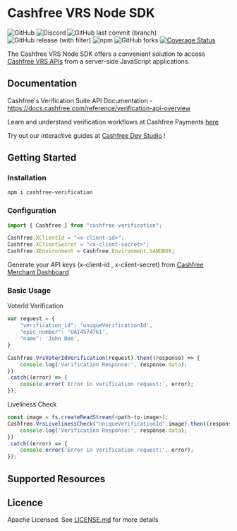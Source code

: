 # Cashfree VRS Node SDK
![GitHub](https://img.shields.io/github/license/cashfree/cashfree-verification-sdk-nodejs) ![Discord](https://img.shields.io/discord/931125665669972018?label=discord) ![GitHub last commit (branch)](https://img.shields.io/github/last-commit/cashfree/cashfree-verification-sdk-nodejs/main) ![GitHub release (with filter)](https://img.shields.io/github/v/release/cashfree/cashfree-verification-sdk-nodejs?label=latest) ![npm](https://img.shields.io/npm/v/cashfree-verification) ![GitHub forks](https://img.shields.io/github/forks/cashfree/cashfree-verification-sdk-nodejs) [![Coverage Status](https://coveralls.io/repos/github/cashfree/cashfree-verification-sdk-nodejs/badge.svg?branch=)](https://coveralls.io/github/cashfree/cashfree-verification-sdk-nodejs?branch=main)

The Cashfree VRS Node SDK offers a convenient solution to access [Cashfree VRS APIs](https://docs.cashfree.com/reference/verification-api-overview) from a server-side JavaScript  applications. 



## Documentation

Cashfree's Verification Suite API Documentation - https://docs.cashfree.com/reference/verification-api-overview

Learn and understand verification workflows at Cashfree Payments [here](https://docs.cashfree.com/docs/verification-suite-introduction)

Try out our interactive guides at [Cashfree Dev Studio](https://www.cashfree.com/devstudio) !

## Getting Started

### Installation
```bash
npm i cashfree-verification
```
### Configuration

```javascript 
import { Cashfree } from "cashfree-verification"; 

Cashfree.XClientId = "<x-client-id>";
Cashfree.XClientSecret = "<x-client-secret>";
Cashfree.XEnvironment = Cashfree.Environment.SANDBOX;
```

Generate your API keys (x-client-id , x-client-secret) from [Cashfree Merchant Dashboard](https://merchant.cashfree.com/merchants/login)

### Basic Usage
VoterId Verification
```javascript
var request = {
    "verification_id": 'uniqueVerificationId',
    "epic_number": 'UAI4574761',
    "name": 'John Doe',
}

Cashfree.VrsVoterIdVerification(request).then((response) => {
    console.log('Verification Response:', response.data);
})
.catch((error) => {
    console.error('Error in verification request:', error);
});
```

Liveliness Check
```javascript
const image = fs.createReadStream(<path-to-image>);
Cashfree.VrsLivelinessCheck("uniqueVerificationId",image).then((response) => {
    console.log('Verification Response:', response.data);
})
.catch((error) => {
    console.error('Error in verification request:', error);
});
```


## Supported Resources


## Licence

Apache Licensed. See [LICENSE.md](LICENSE.md) for more details
